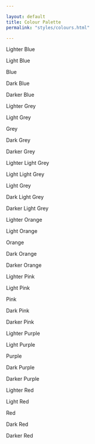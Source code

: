 ```yaml
---

layout: default
title: Colour Palette
permalink: "styles/colours.html"

---
```

<div class="flex-container-rows u-release">

<div class="box-container-columns">
  <div class="boxes blue-bg-lighter white"><p>Lighter Blue</p></div>
  <div class="boxes blue-bg-light white"><p>Light Blue</p></div>
  <div class="boxes blue-bg white"><p>Blue</p></div>
  <div class="boxes blue-bg-dark white"><p>Dark Blue</p></div>
  <div class="boxes blue-bg-darker white"><p>Darker Blue</p></div>
</div>

<div class="box-container-columns">
  <div class="boxes grey-bg-lighter white"><p>Lighter Grey</p></div>
  <div class="boxes grey-bg-light white"><p>Light Grey</p></div>
  <div class="boxes grey-bg white"><p>Grey</p></div>
  <div class="boxes grey-bg-dark white"><p>Dark Grey</p></div>
  <div class="boxes grey-bg-darker white"><p>Darker Grey</p></div>
</div>

<div class="box-container-columns">
  <div class="boxes light-grey-bg-lighter "><p>Lighter Light Grey</p></div>
  <div class="boxes light-grey-bg-light "><p>Light Light Grey</p></div>
  <div class="boxes light-grey-bg "><p>Light Grey</p></div>
  <div class="boxes light-grey-bg-dark "><p>Dark Light Grey</p></div>
  <div class="boxes light-grey-bg-darker "><p>Darker Light Grey</p></div>
</div>

<div class="box-container-columns">
  <div class="boxes orange-bg-lighter white"><p>Lighter Orange</p></div>
  <div class="boxes orange-bg-light white"><p>Light Orange</p></div>
  <div class="boxes orange-bg white"><p>Orange</p></div>
  <div class="boxes orange-bg-dark white"><p>Dark Orange</p></div>
  <div class="boxes orange-bg-darker white"><p>Darker Orange</p></div>
</div>

<div class="box-container-columns">
  <div class="boxes pink-bg-lighter white"><p>Lighter Pink</p></div>
  <div class="boxes pink-bg-light white"><p>Light Pink</p></div>
  <div class="boxes pink-bg white"><p>Pink</p></div>
  <div class="boxes pink-bg-dark white"><p>Dark Pink</p></div>
  <div class="boxes pink-bg-darker white"><p>Darker Pink</p></div>
</div>

<div class="box-container-columns">
  <div class="boxes purple-bg-lighter white"><p>Lighter Purple</p></div>
  <div class="boxes purple-bg-light white"><p>Light Purple</p></div>
  <div class="boxes purple-bg white"><p>Purple</p></div>
  <div class="boxes purple-bg-dark white"><p>Dark Purple</p></div>
  <div class="boxes purple-bg-darker white"><p>Darker Purple</p></div>
</div>

<div class="box-container-columns">
  <div class="boxes red-bg-lighter white"><p>Lighter Red</p></div>
  <div class="boxes red-bg-light white"><p>Light Red</p></div>
  <div class="boxes red-bg white"><p>Red</p></div>
  <div class="boxes red-bg-dark white"><p>Dark Red</p></div>
  <div class="boxes red-bg-darker white"><p>Darker Red</p></div>
</div>

</div>
